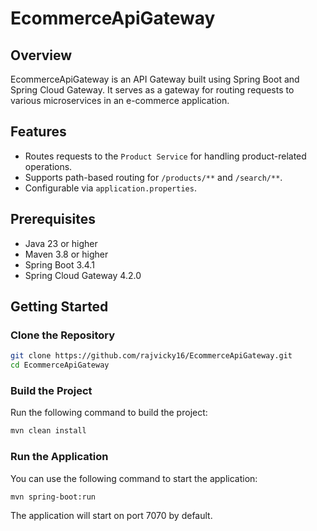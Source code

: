 # EcommerceApiGateway

## Overview
EcommerceApiGateway is an API Gateway built using Spring Boot and Spring Cloud Gateway. It serves as a gateway for routing requests to various microservices in an e-commerce application.

## Features
- Routes requests to the `Product Service` for handling product-related operations.
- Supports path-based routing for `/products/**` and `/search/**`.
- Configurable via `application.properties`.

## Prerequisites
- Java 23 or higher
- Maven 3.8 or higher
- Spring Boot 3.4.1
- Spring Cloud Gateway 4.2.0

## Getting Started

### Clone the Repository
```bash
git clone https://github.com/rajvicky16/EcommerceApiGateway.git
cd EcommerceApiGateway
```

 ### Build the Project
 Run the following command to build the project:
 ```bash
 mvn clean install
 ```

 ### Run the Application
You can use the following command to start the application:
 ```bash
 mvn spring-boot:run
 ```
The application will start on port 7070 by default.
